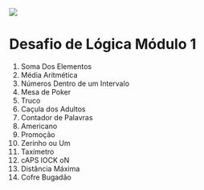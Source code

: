 ![](https://i.imgur.com/xG74tOh.png)

# Desafio de Lógica Módulo 1

1. Soma Dos Elementos
2. Média Aritmética
3. Números Dentro de um Intervalo
4. Mesa de Poker
5. Truco
6. Caçula dos Adultos
7. Contador de Palavras
8. Americano
9. Promoção
10. Zerinho ou Um
11. Taxímetro
12. cAPS lOCK oN
13. Distância Máxima
14. Cofre Bugadão
